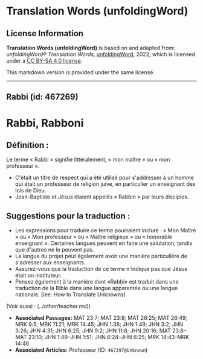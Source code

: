 # Translation Words (unfoldingWord)

## License Information

**Translation Words (unfoldingWord)** is based on and adapted from: _unfoldingWord® Translation Words_, [unfoldingWord](https://unfoldingword.org/utw), 2022, which is licensed under a [CC BY-SA 4.0 license](https://creativecommons.org/licenses/by-sa/4.0/legalcode.en).

This markdown version is provided under the same license.



--------------------------------

## Rabbi (id: 467269)

Rabbi, Rabboni
==============

Définition :
------------

Le terme « Rabbi » signifie littéralement, « mon maître » ou « mon professeur ».

* C'était un titre de respect qui a été utilisé pour s'addresser à un homme qui était un professeur de religion juive, en particulier un enseignant des lois de Dieu.
* Jean\-Baptiste et Jésus étaient appelés « Rabbin » par leurs disciples.

Suggestions pour la traduction :
--------------------------------

* Les expressions pour traduire ce terme pourraient inclure : « Mon Maître » ou « Mon professeur » ou « Maître religieux » ou « honorable enseignant ». Certaines langues peuvent en faire une salutation, tandis que d'autres ne le peuvent pas.
* La langue du projet peut également avoir une manière particulière de s'adresser aux enseignants.
* Assurez\-vous que la traduction de ce terme n'indique pas que Jésus était un instituteur.
* Pensez également à la manière dont «Rabbi» est traduit dans une traduction de la Bible dans une langue apparentée ou une langue nationale. See: How to Translate Unknowns)

(Voir aussi : (../other/teacher.md))

* **Associated Passages:** MAT 23:7; MAT 23:8; MAT 26:25; MAT 26:49; MRK 9:5; MRK 11:21; MRK 14:45; JHN 1:38; JHN 1:49; JHN 3:2; JHN 3:26; JHN 4:31; JHN 6:25; JHN 9:2; JHN 11:8; JHN 20:16; MAT 23:8–MAT 23:10; JHN 1:49–JHN 1:51; JHN 6:24–JHN 6:25; MRK 14:43–MRK 14:46
* **Associated Articles:** Professeur (ID: `467397@Unknown`)

